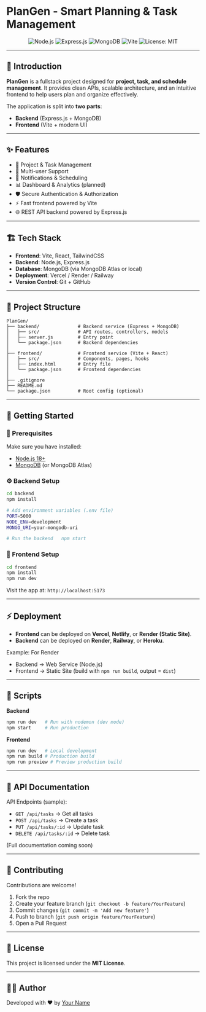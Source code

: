 # PlanGen - Smart Planning & Task Management

<p align="center">
  <img src="https://img.shields.io/badge/Node.js-18.x-green" alt="Node.js" />
  <img src="https://img.shields.io/badge/Express.js-Backend-blue" alt="Express.js" />
  <img src="https://img.shields.io/badge/MongoDB-Database-brightgreen" alt="MongoDB" />
  <img src="https://img.shields.io/badge/Vite-Frontend-orange" alt="Vite" />
  <img src="https://img.shields.io/badge/License-MIT-yellow" alt="License: MIT" />
</p>

---

## 📌 Introduction
**PlanGen** is a fullstack project designed for **project, task, and schedule management**. It provides clean APIs, scalable architecture, and an intuitive frontend to help users plan and organize effectively.

The application is split into **two parts**:
- **Backend** (Express.js + MongoDB)
- **Frontend** (Vite + modern UI)

---

## ✨ Features
- 📅 Project & Task Management
- 👥 Multi-user Support
- 🔔 Notifications & Scheduling
- 📊 Dashboard & Analytics (planned)
- 🛡️ Secure Authentication & Authorization
- ⚡ Fast frontend powered by Vite
- 🌐 REST API backend powered by Express.js

---

## 🏗️ Tech Stack
- **Frontend**: Vite, React, TailwindCSS
- **Backend**: Node.js, Express.js
- **Database**: MongoDB (via MongoDB Atlas or local)
- **Deployment**: Vercel / Render / Railway
- **Version Control**: Git + GitHub

---

## 📂 Project Structure
```
PlanGen/
├── backend/              # Backend service (Express + MongoDB)
│   ├── src/              # API routes, controllers, models
│   ├── server.js         # Entry point
│   └── package.json      # Backend dependencies
│
├── frontend/             # Frontend service (Vite + React)
│   ├── src/              # Components, pages, hooks
│   ├── index.html        # Entry file
│   └── package.json      # Frontend dependencies
│
├── .gitignore
├── README.md
└── package.json          # Root config (optional)
```

---

## 🚀 Getting Started

### 🔧 Prerequisites
Make sure you have installed:
- [Node.js 18+](https://nodejs.org/)
- [MongoDB](https://www.mongodb.com/) (or MongoDB Atlas)

### ⚙️ Backend Setup
```bash
cd backend
npm install

# Add environment variables (.env file)
PORT=5000
NODE_ENV=development
MONGO_URI=your-mongodb-uri

# Run the backend	npm start
```

### 🎨 Frontend Setup
```bash
cd frontend
npm install
npm run dev
```

Visit the app at: `http://localhost:5173`

---

## ⚡ Deployment
- **Frontend** can be deployed on **Vercel**, **Netlify**, or **Render (Static Site)**.
- **Backend** can be deployed on **Render**, **Railway**, or **Heroku**.

Example: For Render
- Backend → Web Service (Node.js)
- Frontend → Static Site (build with `npm run build`, output = `dist`)

---

## 🧪 Scripts
**Backend**
```bash
npm run dev   # Run with nodemon (dev mode)
npm start     # Run production
```

**Frontend**
```bash
npm run dev   # Local development
npm run build # Production build
npm run preview # Preview production build
```

---

## 📖 API Documentation
API Endpoints (sample):

- `GET /api/tasks` → Get all tasks
- `POST /api/tasks` → Create a task
- `PUT /api/tasks/:id` → Update task
- `DELETE /api/tasks/:id` → Delete task

(Full documentation coming soon)

---

## 🤝 Contributing
Contributions are welcome!
1. Fork the repo
2. Create your feature branch (`git checkout -b feature/YourFeature`)
3. Commit changes (`git commit -m 'Add new feature'`)
4. Push to branch (`git push origin feature/YourFeature`)
5. Open a Pull Request

---

## 📜 License
This project is licensed under the **MIT License**.

---

## 👨‍💻 Author
Developed with ❤️ by [Your Name](https://github.com/yourusername)
